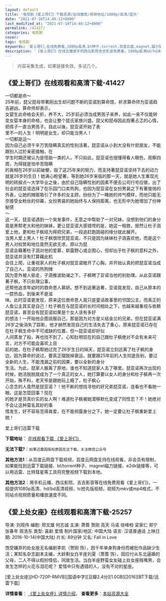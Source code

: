 ```yaml
---
layout: default
title: '电视剧《爱上哥们》下载资源/在线播放/视频地址/1080p/高清/蓝光'
date: "2021-07-10T14:40:12+0800"
last_modified_at: "2021-07-10T14:40:12+0800"
permalink: /41427/
categories: 电视剧
cover:
tags: 电视剧
keywords: '爱上哥们,在线免费看,1080p高清,bt种子,torrent,百度云盘,magnet,磁力链,迅雷下载资源'
description: '《爱上哥们》在线云播放手机西瓜影院吉吉影音免费看，1080p高清bd/hd未删减完整版和tc抢先枪版，mkv/mp4格式，附带bt/torrent种子、magnet/磁力链、百度云盘、网盘资源迅雷下载链接'
---
```


>内容采集生成，如果链接失效，多试几个。


## 《爱上哥们》在线观看和高清下载-41427

一切都是命～<br />25年前，琵父琵母带著刚出生却问题不断的亚诺到算命馆，祈求算命师为亚诺趋吉避凶，算命师却表示，<br />女婴生此命格会夭折，养不大，25岁前必须当成男孩子来养，如此一来不仅能转变女婴本身的命格，也会让整个琵氏家族兴盛。琵父和琵母因此抱著忐忑的心情，把孩子一直当男孩子。自此以後，琵亚诺开始了表<br />里不一的人生！明明是女生，却只能当男人！<br />一切都是运～<br />因为自己必须千辛万苦隐瞒真实的性别活著，琵亚诺从小到大没有什麽朋友，不能跟别人过於亲密接触，在<br />学生时期还被认为是怪胎一类的人，不只如此，琵亚诺也很懂得看人眼色，观察四周，为得就是怕辛苦隐瞒<br />的眞相在26岁以前破梗，毁了这25年来的努力，而支持著琵亚诺坚持下去的动力就是26岁的生日！她满心盼望著，等到她26岁来临的那一天，就是她人生重现光明的转捩点～大学毕业之後，由於自己隐瞒性别的因素不便去公司行号应徵，出了社会的琵亚诺选择了在乐园门口卖热狗，也因为琵亚诺在女扮男装之下有著俊俏的外表，让她的摊贩吸引了许多的女主顾，纷纷为了一睹她的帅气模样，而他只能无奈接受女粉丝的仰幕，女扮男装的她始终与人保持距离，也无形中为她增加了份神秘感<br />～<br />这一天，琵亚诺遇到一个突发事件，无意之中帮助了一对兄妹，没想到他们的身分竟是黑帮老大和他的妹妹，更让琵亚诺大感错愕的是，她这一相救，居然让杜子涵爱上他，更和杜子枫结为拜把兄弟，一段追赶跑跳碰的缘分就此展开。<br />当男人爱上男人！杜子枫很欣赏琵亚诺，不只是因为妹妹杜子涵喜欢他，而是这个男人对权势和地位竟然无欲无求，原以为琵<br />亚诺会藉著杜子涵对他的爱慕，崭露野心或企图心，但却出乎杜子枫的意料之外，琵亚诺并没有打算藉此机<br />会往上爬，让重视家人的杜子枫对琵亚诺敞开了心胸，并开始认真的把琵亚诺当成了自己人。亚诺的热狗摊<br />因为意外被人偷走，子涵推波助澜之下，子枫聘了亚诺当他的别助理。从此亚诺跟著子枫，不只处理公事，<br />还帮他追求年幼时的救命恩人慕妍。想不到追著追著，亚诺竟发现，自己从原本的一腔热血，到後来不是滋<br />味。此时亚诺更发现，原来这位救命恩人竟只是童话故事里的邻国公主，而真正的人鱼公主其实是自己！杜子枫在与琵亚诺的长时间相处之下，也越来越重视与依赖琵亚诺，甚至会有琵亚诺如果是个女人该有多好<br />的想法！一开始他企图说服自己，那是因为对方是义结金兰的兄弟，但在琵亚诺满26岁之後消失了踪影，他才赫然发现自己的生活失去了重心，原来琵亚诺已存在在杜子枫生命中不可或缺的位置，但～琵亚诺却好似<br />人间蒸发了般，再也找不到了。心知肚明现在的自己跟杜子枫绝对不会有未来可言，对方不可能会喜欢上目<br />前的她，在杜子枫帮她过完了26岁生日的隔天，琵亚诺立刻远离了杜子枫的身边，因为算命的说过，要真正摆脱掉衰运，就要跟25年前的人生彻底告别，要过全新的人生，不能洩漏之前的因果，要以全新的身分<br />生活。为此，琵家人搬离了原地，谁也不知道琵家人去了哪里。琵亚诺再次出现的时候，她活脱脱就成为了一个真正的女人，她打算要以女人的身分和杜子枫再一次开始，殊不料，老天爷是跟她玩上瘾了，杜子枫心<br />心念念的人竟然是琵亚诺？！他不断的想找寻他的好兄弟琵亚诺，连看也不看她一眼，这是怎麼回事？现在<br />的她才是货真价实的女人啊！难道杜子枫被她潜移默化变成了同性恋？不！她绝对不会让这种莫名其妙的事<br />情发生，好不容易觅得眞爱，在不能袒露身分之下，她一定要让杜子枫重新爱上她！


爱上哥们迅雷下载

**下载地址**： [在线观看下载 《爱上哥们》](https://www.993dy.com//vod-detail-id-10853.html) 


**无法下载?**：`如果迅雷因版权原因无法下载，关注微信公众号 `

**其他方法1**：从百度云网盘下载视频，百度云网盘支持在线观看，非会员有限制，如果能找到迅雷下载链接、bt/torrent种子、magnet磁力链接、e2dk链接等，可以用迅雷、比特彗星等工具将完整视频下载到本地。

**其他方法2**：用手机云播、西瓜影院、吉吉影音等在线免费观看《爱上哥们》，一般提供1080p高清、hd/bd高清视频、tc抢先版视频，视频为mkv或mp4格式，不同站点视频质量和播放速度不同。


## 《爱上处女座》在线观看和高清下载-25257

导演: 刘观伟 编剧: 邢文雄 何志诚 主演: 萧蔷 贺刚 高天 马诺 徐峰柏 梁家仁 郑宁 张春年 周浩东 类型: 喜剧 爱情 制片国家/地区: 中国大陆 语言: 汉语普通话 上映日期: 2016-10-14(中国大陆) 片长: 89分钟 又名: Fall in Love

饱受嫌弃的处女座无名编剧李凯（贺刚 饰），因千年单身狗身份而被批作品缺少生活；某知名杂志副本主编，大龄剩女白羊座刘夏（萧蔷 饰），因应付从东北逼婚的父母，二人不得以假扮情侣，同居生活。当白羊座野蛮女友碰上处女座贱嘴男，会发生怎样的火花与泪花呢？ 爱情中只有遇错的人，没有不对的星座。


[爱上处女座][HD-720P-RMVB][国语中字][豆瓣2.4分][1.0GB][2016][BT下载/迅雷下载]

**详情查看**： [《爱上处女座》详情介绍](/movie/25257/)， **查看更多**：[本站资源大全](/movie/t/all/)

